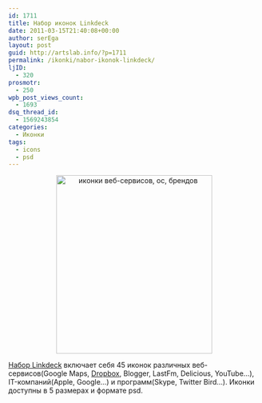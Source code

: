 ```yaml
---
id: 1711
title: Набор иконок Linkdeck
date: 2011-03-15T21:40:08+00:00
author: serEga
layout: post
guid: http://artslab.info/?p=1711
permalink: /ikonki/nabor-ikonok-linkdeck/
ljID:
  - 320
prosmotr:
  - 250
wpb_post_views_count:
  - 1693
dsq_thread_id:
  - 1569243854
categories:
  - Иконки
tags:
  - icons
  - psd
---
```

<center>
  <a href="http://artslab.info/wp-content/uploads/full_icon_preview_linkdeck.jpg"><img src="http://artslab.info/wp-content/uploads/linkdeck_icons.jpg" alt="иконки веб-сервисов, ос, брендов" title="linkdeck_icons" width="312" height="357" class="alignnone size-full wp-image-1713" /></a>
</center>

[Набор Linkdeck](http://www.danieleckermann.com/linkdeck/) включает себя 45 иконок различных веб-сервисов(Google Maps, [Dropbox](http://db.tt/RYea5eSO), Blogger, LastFm, Delicious, YouTube&#8230;), IT-компаний(Apple, Google&#8230;) и программ(Skype, Twitter Bird&#8230;). Иконки доступны в 5 размерах и формате psd.